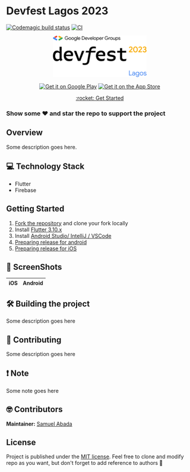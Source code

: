 # Devfest Lagos 2023
[![Codemagic build status](https://api.codemagic.io/apps/64da71850bfae33ab37b51d5/64da71850bfae33ab37b51d4/status_badge.svg)](https://codemagic.io/apps/64da71850bfae33ab37b51d5/64da71850bfae33ab37b51d4/latest_build)
[![CI](https://github.com/Mastersam07/devfest-lagos-jordan-year/actions/workflows/ci.yaml/badge.svg?branch=master)](https://github.com/Mastersam07/devfest-lagos-jordan-year/actions/workflows/ci.yaml)

<p align="center">
  <img src="./shots/gdg-logo.png" alt="Devfest Lagos 2023" width="50%" />
</p>
<p align="center">
<a target="_blank" href='#'><img alt='Get it on Google Play' src='https://goldtonemusicgroup.com/img/goldtone/main-page/news/playstore-badge.png' height='75px'/></a>
<a target="_blank" href='#'><img alt='Get it on the App Store' src='https://upload.wikimedia.org/wikipedia/commons/thumb/3/3c/Download_on_the_App_Store_Badge.svg/1280px-Download_on_the_App_Store_Badge.svg.png' height='75px'/></a>
</p>
<p align="center"><a href="#getting-started">:rocket: Get Started</a></p>

### Show some ❤️ and star the repo to support the project

## Overview

Some description goes here.

## 💻 Technology Stack

- Flutter
- Firebase

## Getting Started

1. [Fork the repository]() and clone your fork locally
2. Install [Flutter 3.10.x](https://flutter.dev/docs/get-started/install)
3. Install [Android Studio/ IntelliJ / VSCode](https://flutter.dev/docs/development/tools/android-studio)
4. [Preparing release for android](https://flutter.dev/docs/deployment/android)
5. [Preparing release for iOS](https://flutter.dev/docs/deployment/ios)

## 📸 ScreenShots

|             iOS              |              Android              |
| :--------------------------: | :-------------------------------: |

## 🛠️ Building the project
Some description goes here

## 📄 Contributing
Some description goes here

## ❗️ Note
Some note goes here

## 🤓 Contributors

**Maintainer:** [Samuel Abada](https://github.com/mastersam07)

## License

Project is published under the [MIT license](/LICENSE).
Feel free to clone and modify repo as you want, but don't forget to add reference to authors 🙂